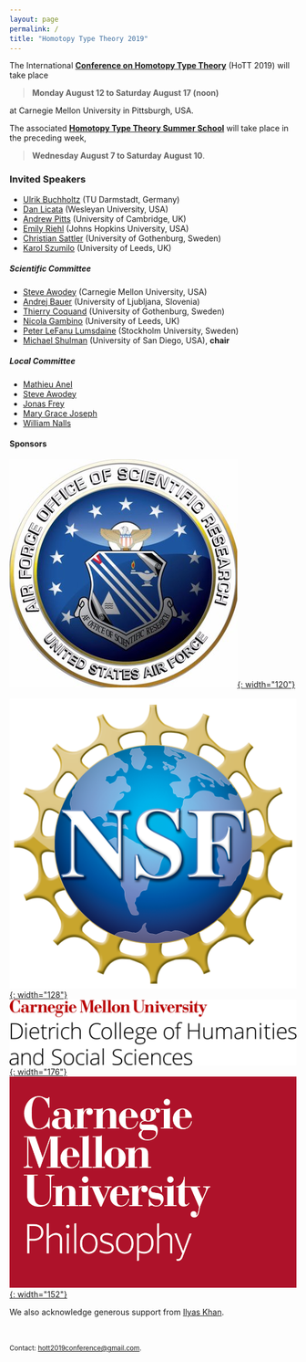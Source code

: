 ```yaml
---
layout: page
permalink: /
title: "Homotopy Type Theory 2019"
---
```


The International [**Conference on Homotopy Type
Theory**](https://homotopytypetheory.org) (HoTT 2019) will take place 

>**Monday August 12 to Saturday August 17 (noon)** 

at Carnegie Mellon University in Pittsburgh, USA.

The associated **[Homotopy Type Theory Summer
School](https://hott.github.io/HoTT-2019/summer-school/)** will take place in the 
preceding week, 

> **Wednesday August 7 to Saturday August 10**.

### Invited Speakers

* [Ulrik Buchholtz](https://www2.mathematik.tu-darmstadt.de/~buchholtz/) 
(TU Darmstadt, Germany)
* [Dan Licata](http://dlicata.web.wesleyan.edu) (Wesleyan University, USA)
* [Andrew Pitts](https://www.cl.cam.ac.uk/~amp12/) (University of Cambridge, UK)
* [Emily Riehl](http://www.math.jhu.edu/~eriehl/) (Johns Hopkins University, 
USA)
* [Christian Sattler](https://www.chalmers.se/en/staff/Pages/sattler.aspx) 
(University of Gothenburg, Sweden)
* [Karol Szumilo](http://www1.maths.leeds.ac.uk/~pmtks/) (University of Leeds, 
UK)

##### Scientific Committee

* [Steve Awodey](https://www.andrew.cmu.edu/user/awodey/) (Carnegie Mellon 
University, USA)
* [Andrej Bauer](http://www.andrej.com/) (University of Ljubljana, Slovenia)
* [Thierry Coquand](http://www.cse.chalmers.se/~coquand/) (University of 
Gothenburg, Sweden)
* [Nicola Gambino](http://www1.maths.leeds.ac.uk/~pmtng/) (University of Leeds, 
UK)
* [Peter LeFanu Lumsdaine](http://peterlefanulumsdaine.com) (Stockholm 
University, Sweden)
* [Michael Shulman](http://home.sandiego.edu/~shulman/) (University of San 
Diego, USA), **chair**

##### Local Committee

* [Mathieu Anel](http://mathieu.anel.free.fr/)
* [Steve Awodey](https://www.andrew.cmu.edu/user/awodey/)
* [Jonas Frey](https://sites.google.com/site/jonasfreysite/)
* [Mary Grace Joseph](https://www.cmu.edu/dietrich/philosophy/people/staff/mary-grace-joseph.html)
* [William Nalls](https://www.cmu.edu/dietrich/philosophy/people/phd/william-nalls.html)


#### Sponsors

[![Air Force Office of Scientific Research](/images/afosr-logo.jpg){: width="120"}](https://www.wpafb.af.mil/afrl/afosr/)
&nbsp;&nbsp;&nbsp;
[![National Science Foundation](/images/nsf-logo.png){: width="128"}](https://www.nsf.gov/)
&nbsp;&nbsp;&nbsp;
[![Dietrich College of Humanities and Social Sciences](/images/cmu-dietrich-college-logo.jpg){: width="176"}](https://www.cmu.edu/dietrich/)
&nbsp;&nbsp;&nbsp;
[![CMU Department of Philosophy](/images/cmu-philosophy-logo.png){: width="152"}](https://www.cmu.edu/dietrich/philosophy/)

We also acknowledge generous support from [Ilyas
Khan](https://hott.github.io/HoTT-2019/ilyas-khan/).


<br/>


<small> Contact: [hott2019conference@gmail.com](mailto:hott2019conference@gmail.com).
</small>